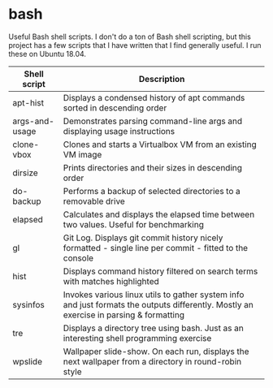 # bash
Useful Bash shell scripts. I don't do a ton of Bash shell scripting, but this project has a few scripts that I have written that I find generally useful. I run these on Ubuntu 18.04.

| Shell script | Description |
| --- | --- |
| apt-hist | Displays a condensed history of apt commands sorted in descending order |
| args-and-usage | Demonstrates parsing command-line args and displaying usage instructions |
| clone-vbox | Clones and starts a Virtualbox VM from an existing VM image |
| dirsize | Prints directories and their sizes in descending order |
| do-backup | Performs a backup of selected directories to a removable drive |
| elapsed | Calculates and displays the elapsed time between two values. Useful for benchmarking |
| gl | Git Log. Displays git commit history nicely formatted - single line per commit - fitted to the console |
| hist | Displays command history filtered on search terms with matches highlighted |
| sysinfos | Invokes various linux utils to gather system info and just formats the outputs differently. Mostly an exercise in parsing & formatting |
| tre | Displays a directory tree using bash. Just as an interesting shell programming exercise |
| wpslide | Wallpaper slide-show. On each run, displays the next wallpaper from a directory in round-robin style |
